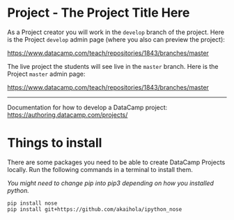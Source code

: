 # Project - The Project Title Here

As a Project creator you will work in the `develop` branch of the project. Here is the Project `develop` admin page (where you also can preview the project):

https://www.datacamp.com/teach/repositories/1843/branches/master

The live project the students will see live in the `master` branch. Here is the Project `master` admin page: 

https://www.datacamp.com/teach/repositories/1843/branches/master


---

Documentation for how to develop a DataCamp project: https://authoring.datacamp.com/projects/

# Things to install

There are some packages you need to be able to create DataCamp Projects locally. Run the following commands in a terminal to install them.

*You might need to change pip into pip3 depending on how you installed python.*

```
pip install nose
pip install git+https://github.com/akaihola/ipython_nose
```
